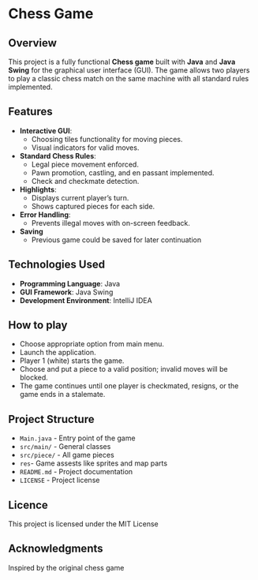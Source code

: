 # Chess Game

## Overview
This project is a fully functional **Chess game** built with **Java** and **Java Swing** for the graphical user interface (GUI). The game allows two players to play a classic chess match on the same machine with all standard rules implemented.

## Features
- **Interactive GUI**:
  - Choosing tiles functionality for moving pieces.
  - Visual indicators for valid moves.
- **Standard Chess Rules**:
  - Legal piece movement enforced.
  - Pawn promotion, castling, and en passant implemented.
  - Check and checkmate detection.
- **Highlights**:
  - Displays current player’s turn.
  - Shows captured pieces for each side.
- **Error Handling**:
  - Prevents illegal moves with on-screen feedback.
- **Saving**
  - Previous game could be saved for later continuation

## Technologies Used
- **Programming Language**: Java
- **GUI Framework**: Java Swing
- **Development Environment**: IntelliJ IDEA

## How to play
- Choose appropriate option from main menu.
- Launch the application.
- Player 1 (white) starts the game.
- Choose and put a piece to a valid position; invalid moves will be blocked.
- The game continues until one player is checkmated, resigns, or the game ends in a stalemate.

## Project Structure
- `Main.java` - Entry point of the game
- `src/main/` - General classes
- `src/piece/` - All game pieces
- `res`- Game assests like sprites and map parts
- `README.md` - Project documentation
- `LICENSE` - Project license

## Licence
This project is licensed under the MIT License

## Acknowledgments
Inspired by the original chess game
